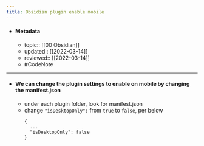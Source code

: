 ```yaml
---
title: Obsidian plugin enable mobile
---
```


- #### Metadata
	- topic:: [[00 Obsidian]]
	- updated:: [[2022-03-14]]
	- reviewed:: [[2022-03-14]]
	- #CodeNote 
---
- #### We can change the plugin settings to enable on mobile by changing the manifest.json
	- under each plugin folder, look for manifest.json
	- change `"isDesktopOnly":` from `true` to `false`, per below
		```prose
		{
		  ...
		  "isDesktopOnly": false
		}
		```